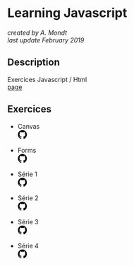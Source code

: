 # Learning Javascript

*created by A. Mondt*
<br/>
*last update February 2019*

## Description

Exercices Javascript / Html
<br/>
[page](https://amondt.github.io/learn-js/)

## Exercices

- Canvas
  <br/>
  [<img src="./github-logo.svg" width="20">](https://github.com/Amondt/learn-js/tree/master/canvas)

- Forms
  <br/>
  [<img src="./github-logo.svg" width="20">](https://github.com/Amondt/learn-js/tree/master/forms)

- Série 1
  <br/>
  [<img src="./github-logo.svg" width="20">](https://github.com/Amondt/learn-js/tree/master/serie1)

- Série 2
  <br/>
  [<img src="./github-logo.svg" width="20">](https://github.com/Amondt/learn-js/tree/master/serie2)

- Série 3
  <br/>
  [<img src="./github-logo.svg" width="20">](https://github.com/Amondt/learn-js/tree/master/serie3)

- Série 4
  <br/>
  [<img src="./github-logo.svg" width="20">](https://github.com/Amondt/learn-js/tree/master/serie4)
